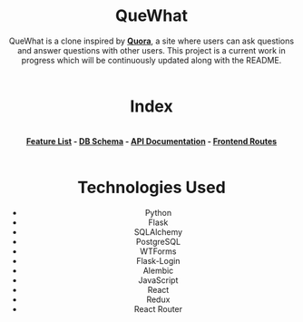 <h1 align='center' style='font-weight: bold'>QueWhat</h1>
<div>
<p align='center'>QueWhat is a clone inspired by <a style='font-weight: bold' href='https://www.quora.com/'>Quora</a>, a site where users can ask questions and answer questions with other users. This project is a current work in progress which will be continuously updated along with the README.
<br></br>
</p>

</div>

<h1 align='center' style='font-weight: bold'> Index </h1>
<br>
<div align='center' style='font-weight: bold'>
 <a href='https://github.com/akim38/solo-capstone-project/wiki/MVP-Feature-List'>Feature List</a> - <a href='https://github.com/akim38/solo-capstone-project/wiki/Database-Schema'>DB Schema</a> - <a href='https://github.com/akim38/solo-capstone-project/wiki/API-Documentation'>API Documentation</a> - <a href='https://github.com/akim38/solo-capstone-project/wiki/Frontend-Routes'> Frontend Routes </a>
<br>
</br>
</div>
<div align='center'>
<h1 align='center' style='font-weight: bold'>Technologies Used </h1>
<ul>
<li>Python</li>
<li>Flask</li>
<li>SQLAlchemy</li>
<li>PostgreSQL</li>
<li>WTForms</li>
<li>Flask-Login</li>
<li>Alembic</li>
<li>JavaScript</li>
<li>React</li>
<li>Redux</li>
<li>React Router</li>
</ul>
</div>
<br>
</br>
